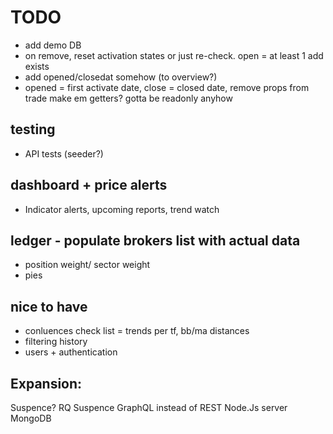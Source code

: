 ﻿
# TODO

- add demo DB
- on remove, reset activation states or just re-check. open = at least 1 add exists
- add opened/closedat somehow (to overview?) 
- opened = first activate date, close = closed date, remove props from trade make em getters? gotta be readonly anyhow

## testing
- API tests (seeder?)

## dashboard + price alerts
- Indicator alerts, upcoming reports, trend watch

## ledger - populate brokers list with actual data
- position weight/ sector weight
- pies

## nice to have
- conluences check list = trends per tf, bb/ma distances
- filtering history
- users + authentication

## Expansion:
Suspence? RQ Suspence
GraphQL instead of REST
Node.Js server
MongoDB